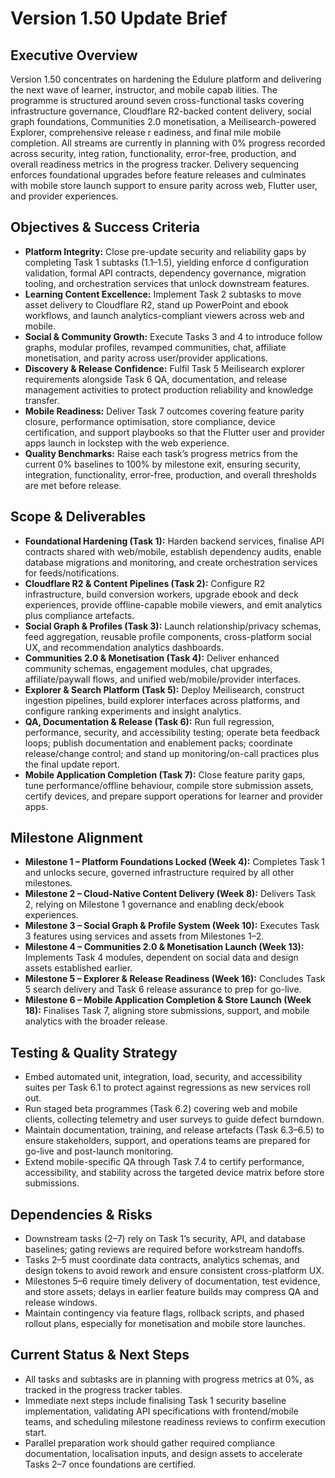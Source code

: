 # Version 1.50 Update Brief

## Executive Overview
Version 1.50 concentrates on hardening the Edulure platform and delivering the next wave of learner, instructor, and mobile capab
ilities. The programme is structured around seven cross-functional tasks covering infrastructure governance, Cloudflare R2-backed
content delivery, social graph foundations, Communities 2.0 monetisation, a Meilisearch-powered Explorer, comprehensive release r
eadiness, and final mile mobile completion. All streams are currently in planning with 0% progress recorded across security, integ
ration, functionality, error-free, production, and overall readiness metrics in the progress tracker. Delivery sequencing enforces
foundational upgrades before feature releases and culminates with mobile store launch support to ensure parity across web, Flutter
user, and provider experiences.

## Objectives & Success Criteria
- **Platform Integrity:** Close pre-update security and reliability gaps by completing Task 1 subtasks (1.1–1.5), yielding enforce
d configuration validation, formal API contracts, dependency governance, migration tooling, and orchestration services that unlock
downstream features.
- **Learning Content Excellence:** Implement Task 2 subtasks to move asset delivery to Cloudflare R2, stand up PowerPoint and ebook workflows, and launch analytics-compliant viewers across web and mobile.
- **Social & Community Growth:** Execute Tasks 3 and 4 to introduce follow graphs, modular profiles, revamped communities, chat, affiliate monetisation, and parity across user/provider applications.
- **Discovery & Release Confidence:** Fulfil Task 5 Meilisearch explorer requirements alongside Task 6 QA, documentation, and release management activities to protect production reliability and knowledge transfer.
- **Mobile Readiness:** Deliver Task 7 outcomes covering feature parity closure, performance optimisation, store compliance, device certification, and support playbooks so that the Flutter user and provider apps launch in lockstep with the web experience.
- **Quality Benchmarks:** Raise each task’s progress metrics from the current 0% baselines to 100% by milestone exit, ensuring security, integration, functionality, error-free, production, and overall thresholds are met before release.

## Scope & Deliverables
- **Foundational Hardening (Task 1):** Harden backend services, finalise API contracts shared with web/mobile, establish dependency audits, enable database migrations and monitoring, and create orchestration services for feeds/notifications.
- **Cloudflare R2 & Content Pipelines (Task 2):** Configure R2 infrastructure, build conversion workers, upgrade ebook and deck experiences, provide offline-capable mobile viewers, and emit analytics plus compliance artefacts.
- **Social Graph & Profiles (Task 3):** Launch relationship/privacy schemas, feed aggregation, reusable profile components, cross-platform social UX, and recommendation analytics dashboards.
- **Communities 2.0 & Monetisation (Task 4):** Deliver enhanced community schemas, engagement modules, chat upgrades, affiliate/paywall flows, and unified web/mobile/provider interfaces.
- **Explorer & Search Platform (Task 5):** Deploy Meilisearch, construct ingestion pipelines, build explorer interfaces across platforms, and configure ranking experiments and insight analytics.
- **QA, Documentation & Release (Task 6):** Run full regression, performance, security, and accessibility testing; operate beta feedback loops; publish documentation and enablement packs; coordinate release/change control; and stand up monitoring/on-call practices plus the final update report.
- **Mobile Application Completion (Task 7):** Close feature parity gaps, tune performance/offline behaviour, compile store submission assets, certify devices, and prepare support operations for learner and provider apps.

## Milestone Alignment
- **Milestone 1 – Platform Foundations Locked (Week 4):** Completes Task 1 and unlocks secure, governed infrastructure required by all other milestones.
- **Milestone 2 – Cloud-Native Content Delivery (Week 8):** Delivers Task 2, relying on Milestone 1 governance and enabling deck/ebook experiences.
- **Milestone 3 – Social Graph & Profile System (Week 10):** Executes Task 3 features using services and assets from Milestones 1–2.
- **Milestone 4 – Communities 2.0 & Monetisation Launch (Week 13):** Implements Task 4 modules, dependent on social data and design assets established earlier.
- **Milestone 5 – Explorer & Release Readiness (Week 16):** Concludes Task 5 search delivery and Task 6 release assurance to prep for go-live.
- **Milestone 6 – Mobile Application Completion & Store Launch (Week 18):** Finalises Task 7, aligning store submissions, support, and mobile analytics with the broader release.

## Testing & Quality Strategy
- Embed automated unit, integration, load, security, and accessibility suites per Task 6.1 to protect against regressions as new services roll out.
- Run staged beta programmes (Task 6.2) covering web and mobile clients, collecting telemetry and user surveys to guide defect burndown.
- Maintain documentation, training, and release artefacts (Task 6.3–6.5) to ensure stakeholders, support, and operations teams are prepared for go-live and post-launch monitoring.
- Extend mobile-specific QA through Task 7.4 to certify performance, accessibility, and stability across the targeted device matrix before store submissions.

## Dependencies & Risks
- Downstream tasks (2–7) rely on Task 1’s security, API, and database baselines; gating reviews are required before workstream handoffs.
- Tasks 2–5 must coordinate data contracts, analytics schemas, and design tokens to avoid rework and ensure consistent cross-platform UX.
- Milestones 5–6 require timely delivery of documentation, test evidence, and store assets; delays in earlier feature builds may compress QA and release windows.
- Maintain contingency via feature flags, rollback scripts, and phased rollout plans, especially for monetisation and mobile store launches.

## Current Status & Next Steps
- All tasks and subtasks are in planning with progress metrics at 0%, as tracked in the progress tracker tables.
- Immediate next steps include finalising Task 1 security baseline implementation, validating API specifications with frontend/mobile teams, and scheduling milestone readiness reviews to confirm execution start.
- Parallel preparation work should gather required compliance documentation, localisation inputs, and design assets to accelerate Tasks 2–7 once foundations are certified.
